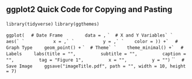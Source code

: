 ## ggplot2 Quick Code for Copying and Pasting

`library(tidyverse)`
`library(ggthemes)`

`ggplot(`
`  # Date Frame`
`        data = ,`
``
`  # X and Y Variables`
`        aes(`
`           x = ,`
`           y = ,`
`    color = )) +`
``
`  # Graph Type`
`    geom_point() +`
``
`  # Theme`
`    theme_minimal() +`
``
`  # Labels`
`    labs(title = "",`
`         subtitle = "",`
`         caption = "",`
`         tag = "Figure 1",`
`         x = "",`
`         y = "")`
``
`  # Save Image`
`    ggsave("imageTitle.pdf", path = "", width = 10, height = 7)`